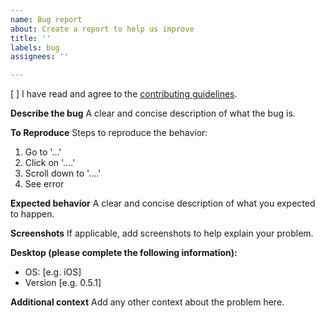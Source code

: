 ```yaml
---
name: Bug report
about: Create a report to help us improve
title: ''
labels: bug
assignees: ''

---
```


[ ] I have read and agree to the [contributing guidelines](https://github.com/griptape-ai/griptape#contributing).

**Describe the bug**
A clear and concise description of what the bug is.

**To Reproduce**
Steps to reproduce the behavior:
1. Go to '...'
2. Click on '....'
3. Scroll down to '....'
4. See error

**Expected behavior**
A clear and concise description of what you expected to happen.

**Screenshots**
If applicable, add screenshots to help explain your problem.

**Desktop (please complete the following information):**
 - OS: [e.g. iOS]
 - Version [e.g. 0.5.1]

**Additional context**
Add any other context about the problem here.
